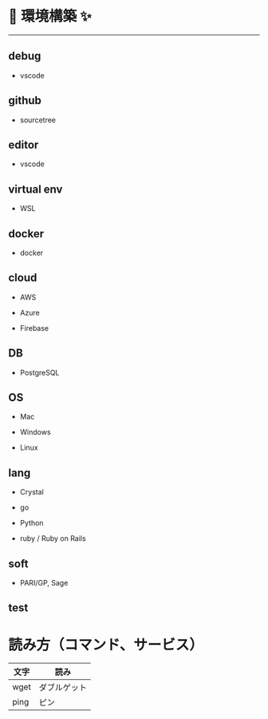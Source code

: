 # 🚀 環境構築 ✨



----------------------------------------------------------------------------

## debug

- vscode

## github

- sourcetree

## editor

- vscode

## virtual env

- WSL

## docker

- docker

## cloud

- AWS

- Azure

- Firebase

## DB

- PostgreSQL

## OS

- Mac

- Windows

- Linux

## lang

- Crystal

- go

- Python

- ruby / Ruby on Rails

## soft

- PARI/GP, Sage

## test



# 読み方（コマンド、サービス）

| 文字 | 読み |
|----- | ----- | 
| wget | ダブルゲット |
| ping |  ピン |

